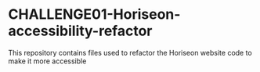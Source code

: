 # CHALLENGE01-Horiseon-accessibility-refactor
This repository contains files used to refactor the Horiseon website code to make it more accessible
